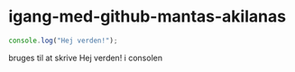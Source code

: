# igang-med-github-mantas-akilanas

```javascript
console.log("Hej verden!");
```
bruges til at skrive Hej verden! i consolen